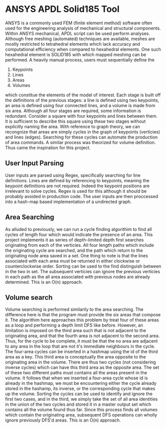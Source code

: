# ANSYS APDL Solid185 Tool 

ANSYS is a commonly used FEM (finite element method) software often used for the engineering analysis of mechanical and structural components. Within ANSYS mechanical, APDL script can be used perform analyses. Although free meshing (automated) techniques are available, meshes are mostly restricted to tetrahedral elements which lack accuracy and computational efficiency when compared to hexahedral elements. One such hexahedral element is SOLID185 with which mapped meshing can be performed. A heavily manual process, users must sequentially define the

1. Keypoints
2. Lines
3. Areas
4. Volumes

which constitue the elements of the model of interest. Each stage is built off the definitions of the previous stages: a line is defined using two keypoints, an area is defined using four connected lines, and a volume is made from six area. Although all four stages are required, some information is redundant. Consider a square with four keypoints and lines between them. It is sufficient to describe this square using these two stages without explicitly naming the area. With reference to graph theory, we can recongnize that areas are simply cycles in the graph of keypoints (verticies) and lines (edges). Searching for these cycles can automate the production of area commands. A similar process was theorized for volume definition. Thus came the inspiration for this project.

## User Input Parsing
User inputs are parsed using Regex, specifically searching for line definitions. Lines are defined by referencing to keypoints, meaning the keypoint definitions are not required. Indeed the keypoint positions are irrelevant to solve cycles. Regex is used for this although it should be probably avoided in production code. The user inputs are then proccessed into a hash-map based implementation of a undirected graph.

## Area Searching
As alluded to previously, we can run a cycle finding algorithim to find all cycles of length four which would indicate the presence of an area. This project implements it as series of depth-limited depth first searches originating from each of the verticies. All four length paths which include the originating cycle are searched, and the path which return to the originating node area saved in a set. One thing to note is that the lines associated with each area must be returned in either clockwise or counterclockwise order. Sorting can be used to the find distinguish between in the two in set.  The subsequent verticies can ignore the previous verticies in each path as the all area associated with previous nodes are already determined. This is an O(n) approach.

##  Volume search
Volume searching is performed similarily to the area searching. The difference here is that the program must provide the six areas that compose it. The algorithim here approaches this problem by treat four of these areas as a loop and performing a depth limit DFS like before. However, an limitation is imposed on the third area such that is not adjacent to the originating area, and that the fourth area is not adjacent to the second area. Thus, for the cycle to be complete, it must be that the no area are adjacent to any area in the loop that are not it's immediate neighbours in the cycle. The four-area cycles can be inserted in a hashmap using the id of the third area as a key. This third area is conceptually the area opposite to the originating area in the volume. There are thus two cycles (not considering inverse cycles) which can have this third area as the opposite area. The set of these two different paths must contains all the areas present in the volume. It follows that when we inserted a four-area cycle whose id is already in the hashmap, we must be encountering either the cycle already stored in the hashamp, its inverse, or the corresponding cycle that makes up the volume. Sorting the cycles can be used to identify and ignore the first two cases, and in the third, we simply take the set of all area identities in the union of the two cycles and stored it in a master output set which contains all the volume found thus far. Since this process finds all volumes which contain the originating area, subsequent DFS operations can wholly ignore previously DFS'd areas. This is an O(n) approach.

